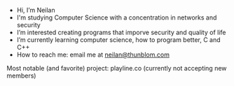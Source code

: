 - Hi, I’m Neilan
- I'm studying Computer Science with a concentration in networks and security
- I’m interested creating programs that imporve security and quality of life
- I’m currently learning computer science, how to program better, C and C++
- How to reach me: email me at neilan@thunblom.com

Most notable (and favorite) project: playline.co (currently not accepting new members)
